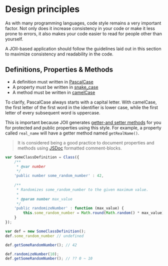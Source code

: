 # Design principles

As with many programming languages, code style remains a very important factor.
Not only does it increase consistency in your code or make it less prone to 
errors, it also makes your code easier to read for people other than yourself.

A JOII-based application should follow the guidelines laid out in this section
to maximize consistency and readability in the code.

## Definitions, Properties & Methods

* A definition must written in [PascalCase](http://en.wikipedia.org/wiki/CamelCase)
* A property must be written in [snake_case](http://en.wikipedia.org/wiki/Snake_case)
* A method must be written in [camelCase](http://en.wikipedia.org/wiki/CamelCase)

To clarify, PascalCase always starts with a capital letter. With
camelCase, the first letter of the first word in the identifier is lower case,
while the first letter of every subsequent word is uppercase.

This is important because JOII generates [getter-and setter methods](/class/getter-setter)
for you for protected and public properties using this style. For example, a
property called `real_name` will have a getter method named `getRealName()`.

> It is considered being a good practice to document properties and methods using
> [JSDoc](http://usejsdoc.org/) formatted comment-blocks.

```javascript
var SomeClassDefinition = Class({
    /**
     * @var number
     */
    'public number some_random_number' : 42,
    
    /**
     * Randomizes some_random_number to the given maximum value.
     *
     * @param number max_value
     */
    'public randomizeNumber' : function (max_value) {
        this.some_random_number = Math.round(Math.random() * max_value);
    }
});

var def = new SomeClassDefinition();
def.some_random_number // undefined

def.getSomeRandomNumber(); // 42

def.randomizeNumber(10);
def.getSomeRandomNumber(); // ?? 0 ~ 10
```